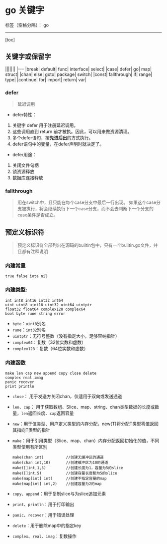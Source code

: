 ﻿# go 关键字

标签（空格分隔）： go

---

[toc]

## 关键字或保留字

|||||||
|---
|break|	default|	func|	interface|	select|
|case|	defer|	go|	map|	struct|
|chan|	else|	goto|	package|	switch|
|const|	fallthrough|	if|	range|	type|
|continue|	for|	import|	return|	var|

### defer

> 延迟调用

- defer特性：

1. 关键字 defer 用于注册延迟调用。
2. 这些调用直到 return 前才被执。因此，可以用来做资源清理。
3. 多个defer语句，按**先进后出**的方式执行。
4. defer语句中的变量，在defer声明时就决定了。

- defer用途：

1. 关闭文件句柄
2. 锁资源释放
3. 数据库连接释放

### fallthrough

> 用在switch中，且只能在每个case分支中最后一行出现。
> 如果这个case分支被执行，将会继续执行下一个case分支，而不会去判断下一个分支的case条件是否成立。

## 预定义标识符

> 预定义标识符全部列出在源码的builtin包中，只有一个builtin.go文件，并且都有注释说明

### 内建常量

```
true false iota nil
```
### 内建类型: 

```
int int8 int16 int32 int64
uint uint8 uint16 uint32 uint64 uintptr
float32 float64 complex128 complex64
bool byte rune string error
```

- `byte`：`uint8`别名
- `rune`：`int32`别名
- `uintptr`：无符号整数（没有指定大小，足够容纳指针）
- `complex64`：复数（32位实数和虚数）
- `complex128`：复数（64位实数和虚数）
### 内建函数

```
make len cap new append copy close delete
complex real imag
panic recover
print println
```

- `close`： 用于发送方关闭chan，仅适用于双向或发送通道
- `len`、`cap`： 用于获取数组、Slice、map、string、chan类型数据的长度或数量，`len`返回长度、`cap`返回容量
- `new`：用于值类型、用户定义类型的内存分配，new(T)将分配T类型零值返回其指向T类型的指针
- `make`：用于引用类型（Slice、map、chan）内存分配返回初始化的值，不同类型使用有所区别

    ```
    make(chan int)          //创建无缓冲区的通道  
    make(chan int,10)       //创建缓冲区为10的通道  
    make([]int,1,5)         //创建长度为1，容量为5的slice  
    make([]int,5)           //创建容量长度都为5的slice  
    make(map[int] int)      //创建不指定容量的map
    make(map[int] int,2)    //创建容量为2的map  
    ```
- `copy`、`append`：用于复制slice与为slice追加元素
- `print`、`println`：用于打印输出
- `panic`、`recover`：用于错误处理
- `delete`：用于删除map中的指定key
- `complex`、`real`、`imag`：复数操作

















